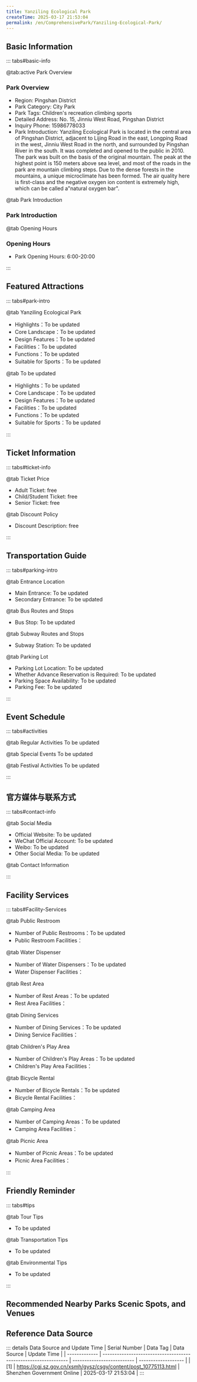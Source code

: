 ```yaml
---
title: Yanziling Ecological Park
createTime: 2025-03-17 21:53:04
permalink: /en/ComprehensivePark/Yanziling-Ecological-Park/
---
```



<script setup>
import ImageSwiper from '/.vuepress/theme/components/ImageSwiper.vue'
// 轮播图数据
const swiperItems = [
    {
                link: 'https://cgj.sz.gov.cn/img/4/4005/4005905/10775113.jpg',
                title: 'Yanziling Ecological Park',
                description: '',
                author: 'Shenzhen Government Online',
                date: '2025/03/17'
                },
  {
                link: 'https://cgj.sz.gov.cn/img/4/4005/4005905/10775113.jpg',
                title: 'Yanziling Ecological Park',
                description: '',
                author: 'Shenzhen Government Online',
                date: '2025/03/17'
                }
]
// 配置项
const swiperConfig = {
  height: 500,
  showInfo: true
}
</script>
<!-- 轮播图组件 -->
<ImageSwiper :items="swiperItems" :config="swiperConfig" />



## Basic Information

::: tabs#basic-info

@tab:active Park Overview
### Park Overview
- Region: Pingshan District
- Park Category: City Park
- Park Tags: Children's recreation climbing sports
- Detailed Address: No. 15, Jinniu West Road, Pingshan District
- Inquiry Phone: 15986778033
- Park Introduction: Yanziling Ecological Park is located in the central area of Pingshan District, adjacent to Lijing Road in the east, Longping Road in the west, Jinniu West Road in the north, and surrounded by Pingshan River in the south. It was completed and opened to the public in 2010. The park was built on the basis of the original mountain. The peak at the highest point is 150 meters above sea level, and most of the roads in the park are mountain climbing steps. Due to the dense forests in the mountains, a unique microclimate has been formed. The air quality here is first-class and the negative oxygen ion content is extremely high, which can be called a"natural oxygen bar".

@tab Park Introduction
### Park Introduction
@tab Opening Hours
### Opening Hours
- Park Opening Hours: 6:00-20:00

:::

## Featured Attractions

::: tabs#park-intro

@tab Yanziling Ecological Park
<ImageCard
image="https://cgj.sz.gov.cn/images/index20230710_1.png"
    title="Yanziling Ecological Park"
    description="Artificial buildings, pavilions and terraces, walk up the steps to the mountain, passing Chunhui Pavilion, Jinyan Pavilion, Yanwu Pavilion, Shuangyan Pavilion, and Banshan Pavilion. Each pavilion has a poetic name. There are many viewing platforms on the mountainside. Standing on the viewing platform, you can overlook the surrounding scenery from different angles. The large-scale Chunhui Pavilion is located on the highest peak of the park, where visitors can overlook the whole view of Pingshan District. The north gate is the main gate. From the north gate to the top of the mountain is a uniform wooden plank road. Climbing up the steps, it is full of the breath of the original forest. Entering the park from the south gate, you can not only see the mountain gate archway, but also have a square for leisure and play. The bamboo forest path is the feature of the park. The thin and tall bamboos cover the mountain trail, and the sun is shaded by the pillars. Stepping into it, bursts of birds chirping can be heard in the distance, and the bamboo leaves nearby are rustling in the mountain breeze, which makes the mood calm. The park also has facilities such as Swallow Lake, Tea House, Chunhui Pavilion, Yishen Pavilion, Sculpture Platform, Elderly Activity Center, Children's Playground, etc. There are several interconnected hiking trails in the park, providing convenience for citizens to go hiking and play."
    date=""
    author="Shenzhen Government Online"
/>


- Highlights：To be updated
- Core Landscape：To be updated
- Design Features：To be updated
- Facilities：To be updated
- Functions：To be updated
- Suitable for Sports：To be updated

@tab To be updated
<ImageCard
image="https://cgj.sz.gov.cn/images/index20230710_1.png"
    title="Yanziling Ecological Park"
    description="Artificial buildings, pavilions and terraces, walk up the steps to the mountain, passing Chunhui Pavilion, Jinyan Pavilion, Yanwu Pavilion, Shuangyan Pavilion, and Banshan Pavilion. Each pavilion has a poetic name. There are many viewing platforms on the mountainside. Standing on the viewing platform, you can overlook the surrounding scenery from different angles. The large-scale Chunhui Pavilion is located on the highest peak of the park, where visitors can overlook the whole view of Pingshan District. The north gate is the main gate. From the north gate to the top of the mountain is a uniform wooden plank road. Climbing up the steps, it is full of the breath of the original forest. Entering the park from the south gate, you can not only see the mountain gate archway, but also have a square for leisure and play. The bamboo forest path is the feature of the park. The thin and tall bamboos cover the mountain trail, and the sun is shaded by the pillars. Stepping into it, bursts of birds chirping can be heard in the distance, and the bamboo leaves nearby are rustling in the mountain breeze, which makes the mood calm. The park also has facilities such as Swallow Lake, Tea House, Chunhui Pavilion, Yishen Pavilion, Sculpture Platform, Elderly Activity Center, Children's Playground, etc. There are several interconnected hiking trails in the park, providing convenience for citizens to go hiking and play."
    date=""
    author="Shenzhen Government Online"
/>


- Highlights：To be updated
- Core Landscape：To be updated
- Design Features：To be updated
- Facilities：To be updated
- Functions：To be updated
- Suitable for Sports：To be updated

:::

## Ticket Information

::: tabs#ticket-info

@tab Ticket Price
- Adult Ticket: free
- Child/Student Ticket: free
- Senior Ticket: free

@tab Discount Policy
- Discount Description: free

:::

## Transportation Guide

::: tabs#parking-intro

@tab Entrance Location
- Main Entrance: To be updated
- Secondary Entrance: To be updated

@tab Bus Routes and Stops
- Bus Stop: To be updated

@tab Subway Routes and Stops
- Subway Station: To be updated

@tab Parking Lot
- Parking Lot Location: To be updated
- Whether Advance Reservation is Required: To be updated
- Parking Space Availability: To be updated
- Parking Fee: To be updated

:::

## Event Schedule

::: tabs#activities

@tab Regular Activities
To be updated

@tab Special Events
To be updated

@tab Festival Activities
To be updated

:::

## 官方媒体与联系方式

::: tabs#contact-info

@tab Social Media
- Official Website: To be updated
- WeChat Official Account: To be updated
- Weibo: To be updated
- Other Social Media: To be updated

@tab Contact Information

:::

## Facility Services

::: tabs#Facility-Services

@tab Public Restroom
- Number of Public Restrooms：To be updated
- Public Restroom Facilities：

@tab Water Dispenser
- Number of Water Dispensers：To be updated
- Water Dispenser Facilities：

@tab Rest Area
- Number of Rest Areas：To be updated
- Rest Area Facilities：

@tab Dining Services
- Number of Dining Services：To be updated
- Dining Service Facilities：

@tab Children's Play Area
- Number of Children's Play Areas：To be updated
- Children's Play Area Facilities：

@tab Bicycle Rental
- Number of Bicycle Rentals：To be updated
- Bicycle Rental Facilities：

@tab Camping Area
- Number of Camping Areas：To be updated
- Camping Area Facilities：

@tab Picnic Area
- Number of Picnic Areas：To be updated
- Picnic Area Facilities：

:::

## Friendly Reminder

::: tabs#tips

@tab Tour Tips
- To be updated

@tab Transportation Tips
- To be updated

@tab Environmental Tips
- To be updated

:::

## Recommended Nearby Parks Scenic Spots, and Venues

<CardGrid>
  <ImageCard
        image="https://cgj.sz.gov.cn/img/4/4005/4005906/10775115.jpg"
        title="Jinniu Park (Rule of Law Park)"
        description="Jinniu Rule of Law Park is located on the south side of Jinniu Road in Pingshan Industrial Park, Shenzhen, directly opposite the Pingshan District Administrativ"
        href="/en/ComprehensivePark/Jinniu Park (Rule of Law Park)"
        author="Shenzhen Government Online"
        date="2025/01/02"
      />
      <ImageCard
        image="https://cgj.sz.gov.cn/img/4/4005/4005906/10775115.jpg"
        title="Jinniu Park (Rule of Law Park)"
        description="Jinniu Rule of Law Park is located on the south side of Jinniu Road in Pingshan Industrial Park, Shenzhen, directly opposite the Pingshan District Administrativ"
        href="/en/ComprehensivePark/Jinniu Park (Rule of Law Park)"
        author="Shenzhen Government Online"
        date="2025/01/02"
      />
    </CardGrid>


## Reference Data Source

::: details Data Source and Update Time
| Serial Number | Data Tag                                                        | Data Source                | Update Time         |
| ------------- | --------------------------------------------------------------- | -------------------------- | ------------------- |
| [1]           | https://cgj.sz.gov.cn/xsmh/gysz/csgy/content/post_10775113.html | Shenzhen Government Online | 2025-03-17 21:53:04 |
:::

